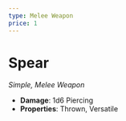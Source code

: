 ```yaml
---
type: Melee Weapon
price: 1
---
```

# Spear

*Simple, Melee Weapon*

- **Damage**: 1d6 Piercing
- **Properties**: Thrown, Versatile


